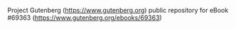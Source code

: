 Project Gutenberg (https://www.gutenberg.org) public repository for
eBook #69363 (https://www.gutenberg.org/ebooks/69363)
